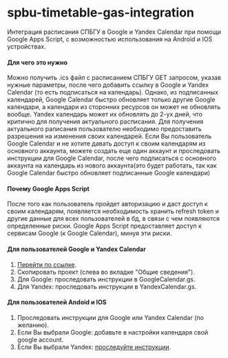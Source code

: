 # spbu-timetable-gas-integration
Интеграция расписания СПБГУ в Google и Yandex Calendar при помощи Google Apps Script, с возможностью использования на Android и IOS устройствах.

#### Для чего это нужно
Можно получить .ics файл с расписанием СПБГУ GET запросом, указав нужные параметры, после чего добавить ссылку в Google и Yandex Calendar (то есть подписаться на календарь). Однако, из подписанных календарей, Google Calendar быстро обновляет только другие Google календари, а календари из сторонних ресурсов он может не обновлять вообще. Yandex календарь может их обновлять до 2-ух дней, что критично для получения актуального расписания. Для получения актуального раписания пользователю необходимо предоставить разрешения на изменения своих календарей. Если Вы пользователь Google Calendar и не хотите давать доступ к своим календарям из основного аккаунта, можете создать еще один аккаунт и проследовать инструкции для Google Calendar, после чего подписаться с основного аккаунта на календарь из нового аккаунта(это будет работать, так как Google Calendar быстро обновляет подписанные Google календари)

#### Почему Google Apps Script
После того как пользователь пройдет авторизацию и даст доступ к своим календарям, появляется необходимость хранить refresh token и другие данные для всех пользователей в бд, в связи с чем появляются определенные риски. Google Apps Script предоставляет доступ к сервисам Google (к Google Calendar), минуя эти риски.

#### Для пользователей Google и Yandex Calendar
1. [Перейти по ссылке](https://script.google.com/d/1Vos3LjIA47jzbv6A6SKkvc-N-Us-_iWMWJvrRUEBI7wfXhjC-J7Wt5sS/edit?usp=sharing).
2. Скопировать проект (слева во вкладке "Общие сведения").
3. Для Google: проследовать инструкции в GoogleCalendar.gs.
4. Для Yandex: проследовать инструкции в YandexCalendar.gs.

#### Для пользователей Andoid и IOS
1. Проследовать инструкции для Google или Yandex Calendar (по желанию).
2. Если Вы выбрали Google:  добавьте в настройки календаря свой google account.
3. Если Вы выбрали Yandex: [проследуйте инструкции](https://yandex.ru/support/calendar/common/sync/sync-mobile.html).
